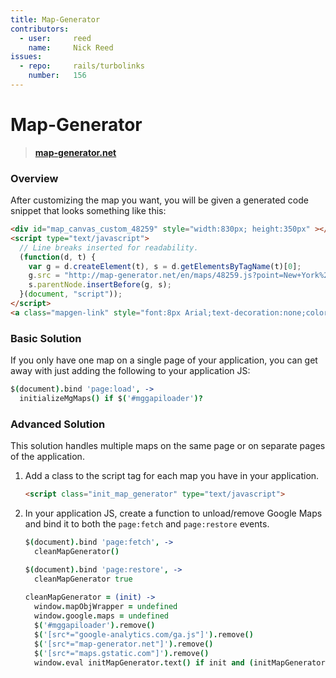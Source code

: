 ```yaml
---
title: Map-Generator
contributors:
  - user:     reed
    name:     Nick Reed
issues:
  - repo:     rails/turbolinks
    number:   156
---
```


# Map-Generator

> **[map-generator.net](http://map-generator.net)**

### Overview

After customizing the map you want, you will be given a generated code snippet that looks something like this:

```html
<div id="map_canvas_custom_48259" style="width:830px; height:350px" ></div>
<script type="text/javascript">
  // Line breaks inserted for readability.
  (function(d, t) {
    var g = d.createElement(t), s = d.getElementsByTagName(t)[0];
    g.src = "http://map-generator.net/en/maps/48259.js?point=New+York%2C+NY%2C+USA";
    s.parentNode.insertBefore(g, s);
  }(document, "script"));
</script>
<a class="mapgen-link" style="font:8px Arial;text-decoration:none;color:#5C5C5C;text-align: right; display: block; width: 830px;" href="http://map-generator.net/en">map-generator.net</a>
```

### Basic Solution

If you only have one map on a single page of your application, you can get away with just adding the following to your application JS:

```coffeescript
$(document).bind 'page:load', ->
  initializeMgMaps() if $('#mggapiloader')?
```

### Advanced Solution

This solution handles multiple maps on the same page or on separate pages of the application.

1.  Add a class to the script tag for each map you have in your application. 

    ```html
    <script class="init_map_generator" type="text/javascript">
    ```

2.  In your application JS, create a function to unload/remove Google Maps and bind it to both the `page:fetch` and `page:restore` events.

    ```coffeescript
    $(document).bind 'page:fetch', ->
      cleanMapGenerator()

    $(document).bind 'page:restore', ->
      cleanMapGenerator true
  
    cleanMapGenerator = (init) ->
      window.mapObjWrapper = undefined
      window.google.maps = undefined
      $('#mggapiloader').remove()
      $('[src*="google-analytics.com/ga.js"]').remove()
      $('[src*="map-generator.net"]').remove()
      $('[src*="maps.gstatic.com"]').remove()
      window.eval initMapGenerator.text() if init and (initMapGenerator = $('script.init_map_generator'))?
    ```
